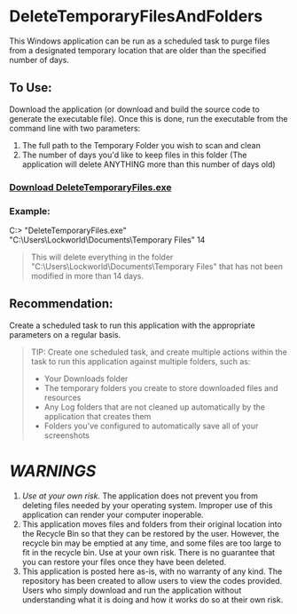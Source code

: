 # DeleteTemporaryFilesAndFolders
This Windows application can be run as a scheduled task to purge files from a designated temporary location that are older than the specified number of days.


## To Use:
Download the application (or download and build the source code to generate the executable file). Once this is done, run the executable from the command line with two parameters:
1. The full path to the Temporary Folder you wish to scan and clean
2. The number of days you'd like to keep files in this folder (The application will delete ANYTHING more than this number of days old)

### [Download DeleteTemporaryFiles.exe](https://github.com/lockworld/DeleteTemporaryFiles/raw/master/DeleteTemporaryFiles.exe)

### Example:
C:\> "DeleteTemporaryFiles.exe" "C:\Users\Lockworld\Documents\Temporary Files\" 14
> This will delete everything in the folder "C:\Users\Lockworld\Documents\Temporary Files\" that has not been modified in more than 14 days.


## Recommendation:
Create a scheduled task to run this application with the appropriate parameters on a regular basis.
> TIP: Create one scheduled task, and create multiple actions within the task to run this application against multiple folders, such as:
> * Your Downloads folder
> * The temporary folders you create to store downloaded files and resources
> * Any Log folders that are not cleaned up automatically by the application that creates them
> * Folders you've configured to automatically save all of your screenshots


# **_WARNINGS_**
1. _Use at your own risk._ The application does not prevent you from deleting files needed by your operating system. Improper use of this application can render your computer inoperable.
2. This application moves files and folders from their original location into the Recycle Bin so that they can be restored by the user. However, the recycle bin may be emptied at any time, and some files are too large to fit in the recycle bin. Use at your own risk. There is no guarantee that you can restore your files once they have been deleted.
3. This application is posted here as-is, with no warranty of any kind. The repository has been created to allow users to view the codes provided. Users who simply download and run the application without understanding what it is doing and how it works do so at their own risk.
